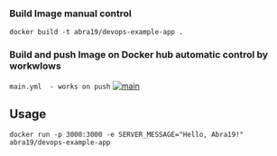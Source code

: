 ### Build Image manual control
```
docker build -t abra19/devops-example-app .
```

### Build and push Image on Docker hub automatic control by workwlows
```main.yml  - works on push```
[![main](https://github.com/Abra19/docker-first-deploy/actions/workflows/main.yml/badge.svg)](https://github.com/Abra19/docker-first-deploy/actions/workflows/main.yml)



## Usage

```
docker run -p 3000:3000 -e SERVER_MESSAGE="Hello, Abra19!"  abra19/devops-example-app
 ```
